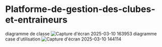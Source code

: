 # Platforme-de-gestion-des-clubes-et-entraineurs
diagramme de classe ![Capture d'écran 2025-03-10 163953](https://github.com/user-attachments/assets/1adb34b4-355b-4372-a996-81eb08f8605c)
diagramme case d'utilisation ![Capture d'écran 2025-03-10 144114](https://github.com/user-attachments/assets/9b280293-be64-4002-a0f4-e0689a622944)

